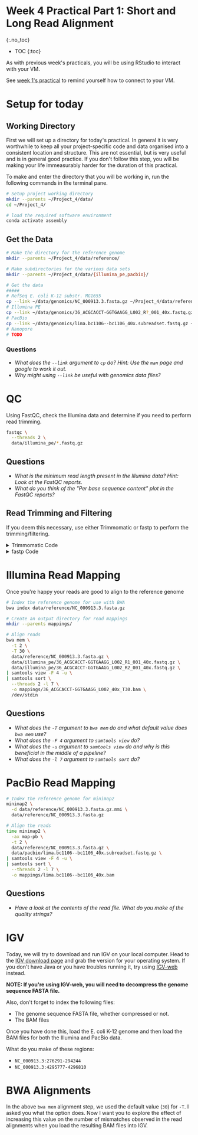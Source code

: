 # Week 4 Practical Part 1: Short and Long Read Alignment
{:.no_toc}

* TOC
{:toc}

As with previous week's practicals, you will be using RStudio to interact with your VM.

See [week 1's practical](../Bash_Practicals/1_IntroBash.md#rstudio) to remind yourself how to connect to your VM.

# Setup for today

## Working Directory

First we will set up a directory for today's practical.
In general it is very worthwhile to keep all your project-specific code and data organised into a consistent location and structure.
This are not essential, but is very useful and is in general good practice.
If you don't follow this step, you will be making your life immeasurably harder for the duration of this practical.

To make and enter the directory that you will be working in, run the following commands in the terminal pane.

```bash
# Setup project working directory
mkdir --parents ~/Project_4/data/
cd ~/Project_4/

# load the required software environment
conda activate assembly
```

## Get the Data

```bash
# Make the directory for the reference genome
mkdir --parents ~/Project_4/data/reference/

# Make subdirectories for the various data sets
mkdir --parents ~/Project_4/data/{illumina_pe,pacbio}/

# Get the data
#####
# RefSeq E. coli K-12 substr. MG1655
cp --link ~/data/genomics/NC_000913.3.fasta.gz ~/Project_4/data/reference/
# Illumina PE
cp --link ~/data/genomics/36_ACGCACCT-GGTGAAGG_L002_R?_001_40x.fastq.gz ~/Project_4/data/illumina_pe/
# PacBio
cp --link ~/data/genomics/lima.bc1106--bc1106_40x.subreadset.fastq.gz ~/Project_4/data/pacbio/
# Nanopore
# TODO
```

### Questions

 - *What does the `--link` argument to `cp` do? Hint: Use the `man` page and google to work it out.*
 - *Why might using `--link` be useful with genomics data files?*

# QC

Using FastQC, check the Illumina data and determine if you need to perform read trimming.

```bash
fastqc \
  --threads 2 \
  data/illumina_pe/*.fastq.gz
```

## Questions

 - *What is the minimum read length present in the Illumina data? Hint: Look at the FastQC reports.*
 - *What do you think of the "Per base sequence content" plot in the FastQC reports?*

## Read Trimming and Filtering

If you deem this necessary, use either Trimmomatic or fastp to perform the trimming/filtering.

<details><summary>Trimmomatic Code</summary>
<p>

If you think you need to trim your reads and you'd like to use Trimmomatic, the following code might help

```bash
mkdir --parents qc_reads/trimmomatic

trimmomatic PE \
  data/illumina_pe/36_ACGCACCT-GGTGAAGG_L002_R1_001_40x.fastq.gz data/illumina_pe/36_ACGCACCT-GGTGAAGG_L002_R2_001_40x.fastq.gz \
  qc_reads/trimmomatic/36_ACGCACCT-GGTGAAGG_L002_R1_001_40x.fastq.gz qc_reads/trimmomatic/36_ACGCACCT-GGTGAAGG_L002_R1_001_40x.orphans.fastq.gz \
  qc_reads/trimmomatic/36_ACGCACCT-GGTGAAGG_L002_R2_001_40x.fastq.gz qc_reads/trimmomatic/36_ACGCACCT-GGTGAAGG_L002_R2_001_40x.orphans.fastq.gz \
  ILLUMINACLIP:${CONDA_PREFIX}/share/trimmomatic-0.39-1/adapters/TruSeq3-PE.fa:2:30:10:3:true \
  SLIDINGWINDOW:4:10 \
  MINLEN:120

fastqc --threads 2 \
  qc_reads/trimmomatic/36_ACGCACCT-GGTGAAGG_L002_R?_001_40x.fastq.gz
```
</p>
</details>

<details><summary>fastp Code</summary>
<p>

If you think you need to trim your reads and you'd like to use fastp, the following code might help

```bash
mkdir --parents qc_reads/fastp

fastp \
  --thread 2 \
  -i data/illumina_pe/36_ACGCACCT-GGTGAAGG_L002_R1_001_40x.fastq.gz -I data/illumina_pe/36_ACGCACCT-GGTGAAGG_L002_R2_001_40x.fastq.gz \
  -o qc_reads/fastp/36_ACGCACCT-GGTGAAGG_L002_R1_001_40x.fastq.gz --unpaired1 qc_reads/fastp/36_ACGCACCT-GGTGAAGG_L002_R1_001_40x.orphans.fastq.gz \
  -O qc_reads/fastp/36_ACGCACCT-GGTGAAGG_L002_R2_001_40x.fastq.gz --unpaired2 qc_reads/fastp/36_ACGCACCT-GGTGAAGG_L002_R2_001_40x.orphans.fastq.gz \
  --cut_right --cut_window_size 4 --cut_mean_quality 20 \
  --length_required 120

fastqc --threads 2 \
  qc_reads/fastp/36_ACGCACCT-GGTGAAGG_L002_R?_001_40x.fastq.gz
```
</p>
</details>

# Illumina Read Mapping

Once you're happy your reads are good to align to the reference genome

```bash
# Index the reference genome for use with BWA
bwa index data/reference/NC_000913.3.fasta.gz

# Create an output directory for read mappings
mkdir --parents mappings/

# Align reads
bwa mem \
  -t 2 \
  -T 30 \
  data/reference/NC_000913.3.fasta.gz \
  data/illumina_pe/36_ACGCACCT-GGTGAAGG_L002_R1_001_40x.fastq.gz \
  data/illumina_pe/36_ACGCACCT-GGTGAAGG_L002_R2_001_40x.fastq.gz \
| samtools view -F 4 -u \
| samtools sort \
  --threads 2 -l 7 \
  -o mappings/36_ACGCACCT-GGTGAAGG_L002_40x_T30.bam \
  /dev/stdin
```

## Questions

 - *What does the `-T` argument to `bwa mem` do and what default value does `bwa mem` use?*
 - *What does the `-F 4` argument to `samtools view` do?*
 - *What does the `-u` argument to `samtools view` do and why is this beneficial in the middle of a pipeline?*
 - *What does the `-l 7` argument to `samtools sort` do?*

# PacBio Read Mapping

```bash
# Index the reference genome for minimap2
minimap2 \
  -d data/reference/NC_000913.3.fasta.gz.mmi \
  data/reference/NC_000913.3.fasta.gz

# Align the reads
time minimap2 \
  -ax map-pb \
  -t 2 \
  data/reference/NC_000913.3.fasta.gz \
  data/pacbio/lima.bc1106--bc1106_40x.subreadset.fastq.gz \
| samtools view -F 4 -u \
| samtools sort \
  --threads 2 -l 7 \
  -o mappings/lima.bc1106--bc1106_40x.bam
```

## Questions

 - *Have a look at the contents of the read file. What do you make of the quality strings?*

# IGV

Today, we will try to download and run IGV on your local computer.
Head to the [IGV download page](https://software.broadinstitute.org/software/igv/download) and grab the version for your operating system.
If you don't have Java or you have troubles running it, try using [IGV-web](https://igv.org/app/) instead.

**NOTE: If you're using IGV-web, you will need to decompress the genome sequence FASTA file.**

Also, don't forget to index the following files:

 * The genome sequence FASTA file, whether compressed or not.
 * The BAM files

Once you have done this, load the E. coli K-12 genome and then load the BAM files for both the Illumina and PacBio data.

What do you make of these regions:

 * `NC_000913.3:276291-294244`
 * `NC_000913.3:4295777-4296810`

# BWA Alignments

In the above `bwa mem` alignment step, we used the default value (`30`) for `-T`.
I asked you what the option does.
Now I want you to explore the effect of increasing this value on the number of mismatches observed in the read alignments when you load the resulting BAM files into IGV.
